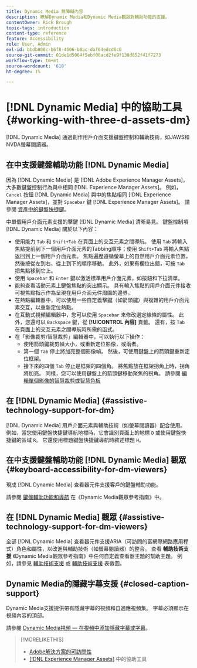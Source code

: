 ```yaml
---
title: Dynamic Media 無障礙內容
description: 瞭解Dynamic Media和Dynamic Media觀眾對輔助功能的支援。
contentOwner: Rick Brough
topic-tags: introduction
content-type: reference
feature: Accessibility
role: User, Admin
exl-id: bbdb800c-b6f8-4506-b8ac-daf64edcd6c0
source-git-commit: 01de1d5064f5ebf00acd2fe9f138d852f41f7273
workflow-type: tm+mt
source-wordcount: '610'
ht-degree: 1%

---
```


# [!DNL Dynamic Media] 中的協助工具 {#working-with-three-d-assets-dm}

[!DNL Dynamic Media] 通過創作用戶介面支援鍵盤控制和輔助技術，如JAWS和NVDA螢幕閱讀器。

## 在中支援鍵盤輔助功能 [!DNL Dynamic Media]

因為 [!DNL Dynamic Media] 是 [!DNL Adobe Experience Manager Assets]，大多數鍵盤控制行為與中相同 [!DNL Experience Manager Assets]。 例如， `Cancel` 按鈕 [!DNL Dynamic Media] 與中的焦點相同 [!DNL Experience Manager Assets]，並對 `Spacebar` 鍵 [!DNL Experience Manager Assets]。 請參閱 [資產中的鍵盤快捷鍵](/help/assets/accessibility.md#keyboard-shortcuts)。

中單個用戶介面元素支援的擊鍵 [!DNL Dynamic Media] 清晰易見。 鍵盤控制項 [!DNL Dynamic Media] 關於以下內容：

* 使用能力 `Tab` 和 `Shift+Tab` 在頁面上的交互元素之間導航。
使用 `Tab` 將輸入焦點提前到下一個用戶介面元素的Tabbing順序；使用 `Shift+Tab` 將輸入焦點返回到上一個用戶介面元素。
焦點遍歷遵循螢幕上的自然用戶介面元素位置，然後按從左到右、從上到下的順序移動。 此外，如果有欄位出錯，可按 `Tab` 把焦點移到它上。
* 使用 `Spacebar` 和 `Enter` 鍵以激活標準用戶介面元素，如按鈕和下拉清單。
* 能夠查看活動元素上鍵盤焦點的突出顯示。 具有輸入焦點的用戶介面元件接收可視焦點指示作為呈現在用戶介面元件周圍的邊界。
* 在熱點編輯器中，可以使用一些自定義擊鍵（如箭頭鍵）與複雜的用戶介面元素交互，以重新定位熱點。
* 在互動式視頻編輯器中，您可以使用 `Spacebar` 來修改選定線條的屬性。 此外，您還可以 `Backspace` 鍵，從 **[!UICONTROL 內容]** 頁籤。 還有，按 `Tab` 在頁面上的交互元素之間導航時所需的函式。
* 在「影像裁剪/智慧裁剪」編輯器中，可以執行以下操作：
   * 使用箭頭鍵裁剪幀大小，或重新定位影像，或兩者。
   * 第一個 `Tab` 停止將加亮整個影像幀。 然後，可使用鍵盤上的箭頭鍵重新定位框架。
   * 接下來的四個 `Tab` 停止是框架的四個角。 將焦點放在框架拐角上時，拐角將加亮。 同樣，您可以使用鍵盤上的箭頭鍵移動聚焦的拐角。
請參閱 [編輯單個影像的智慧裁剪或智慧色板](/help/assets/image-profiles.md#editing-the-smart-crop-or-smart-swatch-of-a-single-image)

<!-- Keyboarding is the same because Dynamic Media is using the same UI library (Coral 3 (AEM 6.5) or Coral Spectrum (in Skyline)) as entire AEM Assets.  -->

<!-- In the Hotspot editor, Dynamic Media lets you use arrow keys to control the position of a hot spot. See [Carousel Banners](/help/assets/dynamic-media/carousel-banners.md##adding-hotspots-or-image-maps-to-an-image-banner) or [Interactive Images](/help/assets/dynamic-media/interactive-images.md#adding-hotspots-to-an-image-banner)  -->

<!-- I think we should definitely mention this in the DM-specific area of documentation for keyboard support. -->

<!-- I would not get into much of details of specific keyboard support logic of these editors. One of the reasons - chances are that accessibility support will receive Phase2-like attention, with more holistic approach. -->

## 在 [!DNL Dynamic Media] {#assistive-technology-support-for-dm}

[!DNL Dynamic Media] 用戶介面元素與輔助技術（如螢幕閱讀器）配合使用。 例如，當您使用鍵盤快捷鍵導航地標時，它會識別頁面上的地標 `D` 或使用鍵盤快捷鍵的區域 `R`。 它還使用標題鍵盤快捷鍵導航時敘述標題 `H`。

## 在中支援鍵盤輔助功能 [!DNL Dynamic Media] 觀眾 {#keyboard-accessibility-for-dm-viewers}

現成 [!DNL Dynamic Media] 查看器元件支援客戶的鍵盤輔助功能。

請參閱 [鍵盤輔助功能和導航](https://experienceleague.adobe.com/docs/dynamic-media-developer-resources/library/c-keyboard-accessibility.html) 在《Dynamic Media觀眾參考指南》中。

## 在 [!DNL Dynamic Media] 觀眾 {#assistive-technology-support-for-dm-viewers}

全部 [!DNL Dynamic Media] 查看器元件支援ARIA（可訪問的富網際網路應用程式）角色和屬性，以改進與輔助技術（如螢幕閱讀器）的整合。
查看 **輔助技術支援** 《Dynamic Media觀眾參考指南》中任何自定義查看器主題的幫助主題。 例如，請參見 [輔助技術支援](https://experienceleague.adobe.com/docs/dynamic-media-developer-resources/library/viewers-aem-assets-dmc/video/r-html5-video-viewer-20-assistive.html) 或 [輔助技術支援](https://experienceleague.adobe.com/docs/dynamic-media-developer-resources/library/viewers-for-aem-assets-only/interactive-images/c-html5-aem-interactive-image-assistive.html#viewers-for-aem-assets-only) 表徵圖。

## Dynamic Media的隱藏字幕支援 {#closed-caption-support}

Dynamic Media支援提供帶有隱藏字幕的視頻和自適應視頻集。 字幕必須顯示在視頻內容的頂部。

請參閱 [Dynamic Media視頻 — 在視頻中添加隱藏字幕或字幕](/help/assets/video.md#adding-captions-to-video)。

>[!MORELIKETHIS]
>
>* [Adobe解決方案的可訪問性](https://www.adobe.com/accessibility.html)
>* [ [!DNL Experience Manager Assets]](/help/assets/accessibility.md) 中的協助工具

